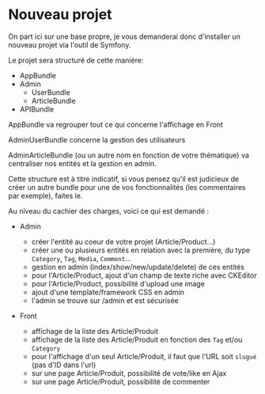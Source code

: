 # Nouveau projet

On part ici sur une base propre, je vous demanderai donc d'installer un nouveau projet via l'outil de Symfony.

Le projet sera structuré de cette manière:

* AppBundle
* Admin
  * UserBundle
  * ArticleBundle
* APIBundle


AppBundle va regrouper tout ce qui concerne l'affichage en Front

AdminUserBundle concerne la gestion des utilisateurs

AdminArticleBundle (ou un autre nom en fonction de votre thématique) va centraliser nos entités et la gestion en admin.

Cette structure est à titre indicatif, si vous pensez qu'il est judicieux 
de créer un autre bundle pour une de vos fonctionnalités (les commentaires par exemple), faites le.


Au niveau du cachier des charges, voici ce qui est demandé :

* Admin
  * créer l'entité au coeur de votre projet (Article/Product...)
  * créer une ou plusieurs entités en relation avec la première, du type `Category`, `Tag`, `Media`, `Comment`...
  * gestion en admin (index/show/new/update/delete) de ces entités
  * pour l'Article/Product, ajout d'un champ de texte riche avec CKEditor
  * pour l'Article/Product, possibilité d'upload une image
  * ajout d'une template/framework CSS en admin
  * l'admin se trouve sur /admin et est sécurisée
  
* Front
  * affichage de la liste des Article/Produit
  * affichage de la liste des Article/Produit en fonction des `Tag` et/ou `Category`
  * pour l'affichage d'un seul Article/Produit, il faut que l'URL soit `slugué` (pas d'ID dans l'url)
  * sur une page Article/Produit, possibilité de vote/like en Ajax
  * sur une page Article/Produit, possibilité de commenter
  
  
  
